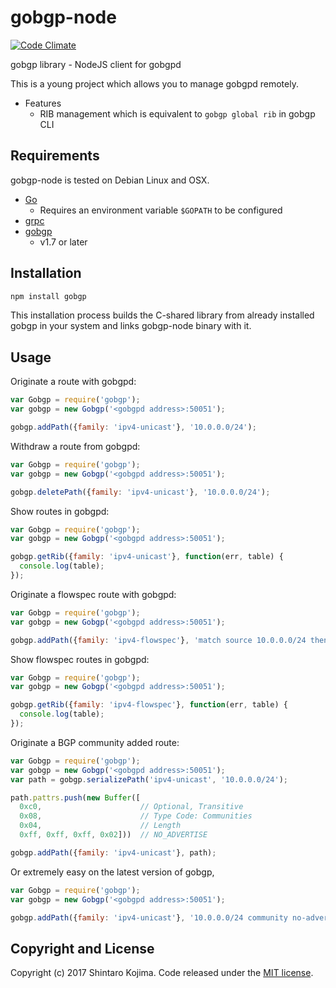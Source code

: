 # gobgp-node

[![Code Climate](https://codeclimate.com/github/codeout/gobgp-node.png)](https://codeclimate.com/github/codeout/gobgp-node)

gobgp library - NodeJS client for gobgpd

This is a young project which allows you to manage gobgpd remotely.

* Features
  * RIB management which is equivalent to ```gobgp global rib``` in gobgp CLI


## Requirements

gobgp-node is tested on Debian Linux and OSX.

* [Go](https://golang.org/doc/install)
  * Requires an environment variable ```$GOPATH``` to be configured
* [grpc](https://github.com/grpc/grpc/blob/master/INSTALL.md)
* [gobgp](https://github.com/osrg/gobgp)
  * v1.7 or later

## Installation

```zsh
npm install gobgp
```

This installation process builds the C-shared library from already installed gobgp in your system and links gobgp-node binary with it.

## Usage

Originate a route with gobgpd:

```js
var Gobgp = require('gobgp');
var gobgp = new Gobgp('<gobgpd address>:50051');

gobgp.addPath({family: 'ipv4-unicast'}, '10.0.0.0/24');
```

Withdraw a route from gobgpd:

```js
var Gobgp = require('gobgp');
var gobgp = new Gobgp('<gobgpd address>:50051');

gobgp.deletePath({family: 'ipv4-unicast'}, '10.0.0.0/24');
```

Show routes in gobgpd:

```js
var Gobgp = require('gobgp');
var gobgp = new Gobgp('<gobgpd address>:50051');

gobgp.getRib({family: 'ipv4-unicast'}, function(err, table) {
  console.log(table);
});
```

Originate a flowspec route with gobgpd:

```js
var Gobgp = require('gobgp');
var gobgp = new Gobgp('<gobgpd address>:50051');

gobgp.addPath({family: 'ipv4-flowspec'}, 'match source 10.0.0.0/24 then rate-limit 10000');
```

Show flowspec routes in gobgpd:

```js
var Gobgp = require('gobgp');
var gobgp = new Gobgp('<gobgpd address>:50051');

gobgp.getRib({family: 'ipv4-flowspec'}, function(err, table) {
  console.log(table);
});
```

Originate a BGP community added route:

```js
var Gobgp = require('gobgp');
var gobgp = new Gobgp('<gobgpd address>:50051');
var path = gobgp.serializePath('ipv4-unicast', '10.0.0.0/24');

path.pattrs.push(new Buffer([
  0xc0,                      // Optional, Transitive
  0x08,                      // Type Code: Communities
  0x04,                      // Length
  0xff, 0xff, 0xff, 0x02]))  // NO_ADVERTISE

gobgp.addPath({family: 'ipv4-unicast'}, path);
```

Or extremely easy on the latest version of gobgp,

```js
var Gobgp = require('gobgp');
var gobgp = new Gobgp('<gobgpd address>:50051');

gobgp.addPath({family: 'ipv4-unicast'}, '10.0.0.0/24 community no-advertise');
```

## Copyright and License

Copyright (c) 2017 Shintaro Kojima. Code released under the [MIT license](LICENSE).
